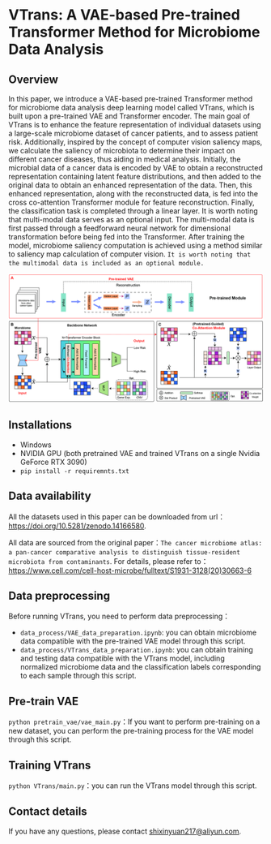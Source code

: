 # VTrans: A VAE-based Pre-trained Transformer Method for Microbiome Data Analysis

## Overview
In this paper, we introduce a VAE-based pre-trained Transformer method for microbiome data analysis deep learning model called VTrans, which is built upon a pre-trained VAE and Transformer encoder. The main goal of VTrans is to enhance the feature representation of individual datasets using a large-scale microbiome dataset of cancer patients, and to assess patient risk. Additionally, inspired by the concept of computer vision saliency maps, we calculate the saliency of microbiota to determine their impact on different cancer diseases, thus aiding in medical analysis. Initially, the microbial data of a cancer data is encoded by VAE to obtain a reconstructed representation containing latent feature distributions, and then added to the original data to obtain an enhanced representation of the data. Then, this enhanced representation, along with the reconstructed data, is fed into the cross co-attention Transformer module for feature reconstruction. Finally, the classification task is completed through a linear layer. It is worth noting that multi-modal data serves as an optional input. The multi-modal data is first passed through a feedforward neural network for dimensional transformation before being fed into the Transformer. After training the model, microbiome saliency computation is achieved using a method similar to saliency map calculation of computer vision. ``It is worth noting that the multimodal data is included as an optional module.``

![image](overview.jpg)

## Installations
* Windows
* NVIDIA GPU (both pretrained VAE and trained VTrans on a single Nvidia GeForce RTX 3090)
* ``pip install -r requiremnts.txt``

## Data availability
All the datasets used in this paper can be downloaded from url：https://doi.org/10.5281/zenodo.14166580. 

All data are sourced from the original paper：``The cancer microbiome atlas: a pan-cancer comparative analysis to distinguish tissue-resident microbiota from contaminants``. For details, please refer to：https://www.cell.com/cell-host-microbe/fulltext/S1931-3128(20)30663-6

## Data preprocessing
Before running VTrans, you need to perform data preprocessing：
* ``data_process/VAE_data_preparation.ipynb``: you can obtain microbiome data compatible with the pre-trained VAE model through this script.
* ``data_process/VTrans_data_preparation.ipynb``: you can obtain training and testing data compatible with the VTrans model, including normalized microbiome data and the classification labels corresponding to each sample through this script.

## Pre-train VAE
``python pretrain_vae/vae_main.py``：If you want to perform pre-training on a new dataset, you can perform the pre-training process for the VAE model through this script.

## Training VTrans
``python VTrans/main.py``：you can run the VTrans model through this script.

## Contact details
If you have any questions, please contact shixinyuan217@aliyun.com.
